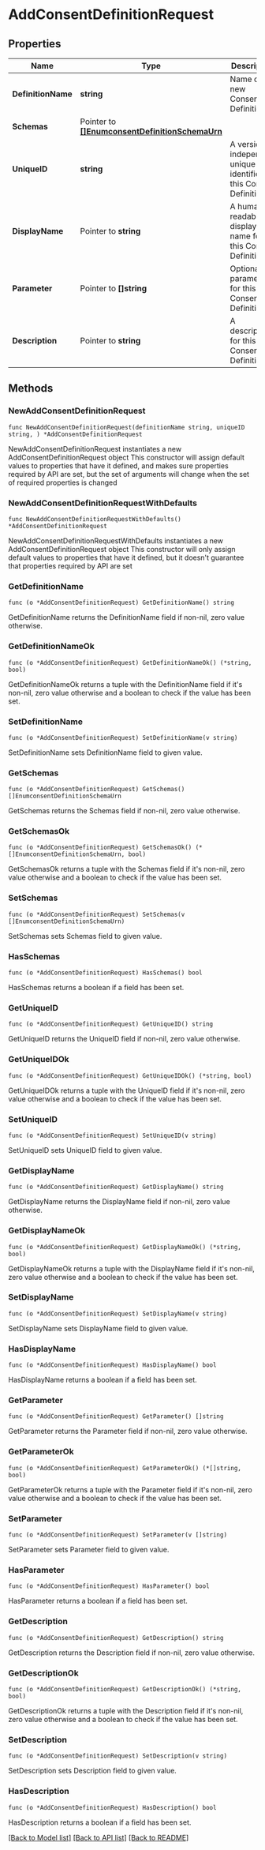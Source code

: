 # AddConsentDefinitionRequest

## Properties

Name | Type | Description | Notes
------------ | ------------- | ------------- | -------------
**DefinitionName** | **string** | Name of the new Consent Definition | 
**Schemas** | Pointer to [**[]EnumconsentDefinitionSchemaUrn**](EnumconsentDefinitionSchemaUrn.md) |  | [optional] 
**UniqueID** | **string** | A version-independent unique identifier for this Consent Definition. | 
**DisplayName** | Pointer to **string** | A human-readable display name for this Consent Definition. | [optional] 
**Parameter** | Pointer to **[]string** | Optional parameters for this Consent Definition. | [optional] 
**Description** | Pointer to **string** | A description for this Consent Definition | [optional] 

## Methods

### NewAddConsentDefinitionRequest

`func NewAddConsentDefinitionRequest(definitionName string, uniqueID string, ) *AddConsentDefinitionRequest`

NewAddConsentDefinitionRequest instantiates a new AddConsentDefinitionRequest object
This constructor will assign default values to properties that have it defined,
and makes sure properties required by API are set, but the set of arguments
will change when the set of required properties is changed

### NewAddConsentDefinitionRequestWithDefaults

`func NewAddConsentDefinitionRequestWithDefaults() *AddConsentDefinitionRequest`

NewAddConsentDefinitionRequestWithDefaults instantiates a new AddConsentDefinitionRequest object
This constructor will only assign default values to properties that have it defined,
but it doesn't guarantee that properties required by API are set

### GetDefinitionName

`func (o *AddConsentDefinitionRequest) GetDefinitionName() string`

GetDefinitionName returns the DefinitionName field if non-nil, zero value otherwise.

### GetDefinitionNameOk

`func (o *AddConsentDefinitionRequest) GetDefinitionNameOk() (*string, bool)`

GetDefinitionNameOk returns a tuple with the DefinitionName field if it's non-nil, zero value otherwise
and a boolean to check if the value has been set.

### SetDefinitionName

`func (o *AddConsentDefinitionRequest) SetDefinitionName(v string)`

SetDefinitionName sets DefinitionName field to given value.


### GetSchemas

`func (o *AddConsentDefinitionRequest) GetSchemas() []EnumconsentDefinitionSchemaUrn`

GetSchemas returns the Schemas field if non-nil, zero value otherwise.

### GetSchemasOk

`func (o *AddConsentDefinitionRequest) GetSchemasOk() (*[]EnumconsentDefinitionSchemaUrn, bool)`

GetSchemasOk returns a tuple with the Schemas field if it's non-nil, zero value otherwise
and a boolean to check if the value has been set.

### SetSchemas

`func (o *AddConsentDefinitionRequest) SetSchemas(v []EnumconsentDefinitionSchemaUrn)`

SetSchemas sets Schemas field to given value.

### HasSchemas

`func (o *AddConsentDefinitionRequest) HasSchemas() bool`

HasSchemas returns a boolean if a field has been set.

### GetUniqueID

`func (o *AddConsentDefinitionRequest) GetUniqueID() string`

GetUniqueID returns the UniqueID field if non-nil, zero value otherwise.

### GetUniqueIDOk

`func (o *AddConsentDefinitionRequest) GetUniqueIDOk() (*string, bool)`

GetUniqueIDOk returns a tuple with the UniqueID field if it's non-nil, zero value otherwise
and a boolean to check if the value has been set.

### SetUniqueID

`func (o *AddConsentDefinitionRequest) SetUniqueID(v string)`

SetUniqueID sets UniqueID field to given value.


### GetDisplayName

`func (o *AddConsentDefinitionRequest) GetDisplayName() string`

GetDisplayName returns the DisplayName field if non-nil, zero value otherwise.

### GetDisplayNameOk

`func (o *AddConsentDefinitionRequest) GetDisplayNameOk() (*string, bool)`

GetDisplayNameOk returns a tuple with the DisplayName field if it's non-nil, zero value otherwise
and a boolean to check if the value has been set.

### SetDisplayName

`func (o *AddConsentDefinitionRequest) SetDisplayName(v string)`

SetDisplayName sets DisplayName field to given value.

### HasDisplayName

`func (o *AddConsentDefinitionRequest) HasDisplayName() bool`

HasDisplayName returns a boolean if a field has been set.

### GetParameter

`func (o *AddConsentDefinitionRequest) GetParameter() []string`

GetParameter returns the Parameter field if non-nil, zero value otherwise.

### GetParameterOk

`func (o *AddConsentDefinitionRequest) GetParameterOk() (*[]string, bool)`

GetParameterOk returns a tuple with the Parameter field if it's non-nil, zero value otherwise
and a boolean to check if the value has been set.

### SetParameter

`func (o *AddConsentDefinitionRequest) SetParameter(v []string)`

SetParameter sets Parameter field to given value.

### HasParameter

`func (o *AddConsentDefinitionRequest) HasParameter() bool`

HasParameter returns a boolean if a field has been set.

### GetDescription

`func (o *AddConsentDefinitionRequest) GetDescription() string`

GetDescription returns the Description field if non-nil, zero value otherwise.

### GetDescriptionOk

`func (o *AddConsentDefinitionRequest) GetDescriptionOk() (*string, bool)`

GetDescriptionOk returns a tuple with the Description field if it's non-nil, zero value otherwise
and a boolean to check if the value has been set.

### SetDescription

`func (o *AddConsentDefinitionRequest) SetDescription(v string)`

SetDescription sets Description field to given value.

### HasDescription

`func (o *AddConsentDefinitionRequest) HasDescription() bool`

HasDescription returns a boolean if a field has been set.


[[Back to Model list]](../README.md#documentation-for-models) [[Back to API list]](../README.md#documentation-for-api-endpoints) [[Back to README]](../README.md)


